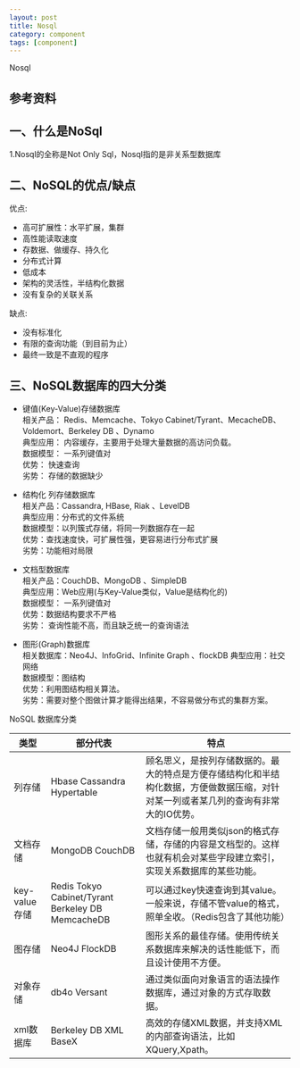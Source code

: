 ```yaml
---
layout: post
title: Nosql
category: component
tags: [component]
---
```


Nosql

## 参考资料 

## 一、什么是NoSql  
1.Nosql的全称是Not Only Sql，Nosql指的是非关系型数据库 

## 二、NoSQL的优点/缺点  
优点:
- 高可扩展性：水平扩展，集群
- 高性能读取速度
- 存数据、做缓存、持久化
- 分布式计算
- 低成本
- 架构的灵活性，半结构化数据
- 没有复杂的关联关系

缺点:
- 没有标准化
- 有限的查询功能（到目前为止）
- 最终一致是不直观的程序

## 三、NoSQL数据库的四大分类  
- 键值(Key-Value)存储数据库   
相关产品： Redis、Memcache、Tokyo Cabinet/Tyrant、MecacheDB、Voldemort、Berkeley DB 、Dynamo    
典型应用： 内容缓存，主要用于处理大量数据的高访问负载。   
数据模型： 一系列键值对   
优势： 快速查询   
劣势： 存储的数据缺少   

- 结构化 列存储数据库    
相关产品：Cassandra, HBase, Riak 、LevelDB  
典型应用：分布式的文件系统   
数据模型：以列簇式存储，将同一列数据存在一起   
优势：查找速度快，可扩展性强，更容易进行分布式扩展   
劣势：功能相对局限  

- 文档型数据库    
相关产品：CouchDB、MongoDB 、SimpleDB  
典型应用：Web应用(与Key-Value类似，Value是结构化的)   
数据模型： 一系列键值对   
优势：数据结构要求不严格   
劣势： 查询性能不高，而且缺乏统一的查询语法  

- 图形(Graph)数据库    
相关数据库：Neo4J、InfoGrid、Infinite Graph  、flockDB 
典型应用：社交网络   
数据模型：图结构   
优势：利用图结构相关算法。   
劣势：需要对整个图做计算才能得出结果，不容易做分布式的集群方案。

NoSQL 数据库分类

|类型 |部分代表 |特点|
|-----|---------|----|
|列存储|Hbase Cassandra Hypertable|顾名思义，是按列存储数据的。最大的特点是方便存储结构化和半结构化数据，方便做数据压缩，对针对某一列或者某几列的查询有非常大的IO优势。|
|文档存储| MongoDB CouchDB |文档存储一般用类似json的格式存储，存储的内容是文档型的。这样也就有机会对某些字段建立索引，实现关系数据库的某些功能。|
|key-value存储|Redis  Tokyo Cabinet/Tyrant Berkeley DB MemcacheDB  |可以通过key快速查询到其value。一般来说，存储不管value的格式，照单全收。（Redis包含了其他功能）|
|图存储| Neo4J FlockDB  |图形关系的最佳存储。使用传统关系数据库来解决的话性能低下，而且设计使用不方便。|
|对象存储| db4o Versant |通过类似面向对象语言的语法操作数据库，通过对象的方式存取数据。|
|xml数据库| Berkeley DB XML BaseX  |高效的存储XML数据，并支持XML的内部查询语法，比如XQuery,Xpath。|



